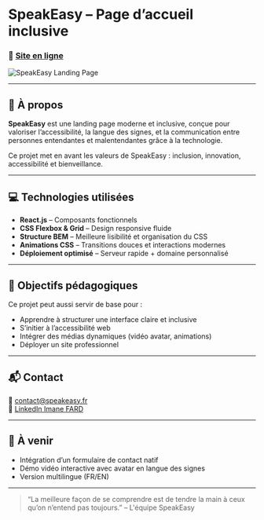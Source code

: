 # SpeakEasy – Page d’accueil inclusive

### 🚀 [Site en ligne](https://votre-lien-speakeasy.com)

![SpeakEasy Landing Page](https://startup-speak-easy.vercel.app/)

---

## 🧠 À propos

**SpeakEasy** est une landing page moderne et inclusive, conçue pour valoriser l’accessibilité, la langue des signes, et la communication entre personnes entendantes et malentendantes grâce à la technologie.

Ce projet met en avant les valeurs de SpeakEasy : inclusion, innovation, accessibilité et bienveillance.

---

## 💻 Technologies utilisées

- **React.js** – Composants fonctionnels
- **CSS Flexbox & Grid** – Design responsive fluide
- **Structure BEM** – Meilleure lisibilité et organisation du CSS
- **Animations CSS** – Transitions douces et interactions modernes
- **Déploiement optimisé** – Serveur rapide + domaine personnalisé

---

## 🏁 Objectifs pédagogiques

Ce projet peut aussi servir de base pour :

- Apprendre à structurer une interface claire et inclusive
- S’initier à l’accessibilité web
- Intégrer des médias dynamiques (vidéo avatar, animations)
- Déployer un site professionnel

---

## 📬 Contact

📧 contact@speakeasy.fr  
🔗 [LinkedIn Imane FARD](https://www.linkedin.com/in/imane-fard)

---

## 📌 À venir

- Intégration d’un formulaire de contact natif
- Démo vidéo interactive avec avatar en langue des signes
- Version multilingue (FR/EN)

---

> “La meilleure façon de se comprendre est de tendre la main à ceux qu’on n’entend pas toujours.” – L'équipe SpeakEasy
